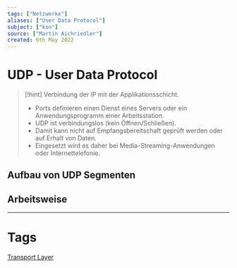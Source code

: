 ```yaml
---
tags: ["Netzwerke"]
aliases: ["User Data Protocol"]
subject: ["ksn"]
source: ["Martin Aichriedler"]
created: 6th May 2022
---
```


# UDP - User Data Protocol

> [!hint] Verbindung der IP mit der Applikationsschicht.
> - Ports definieren einen Dienst eines Servers oder ein Anwendungsprogramm einer Arbeitsstation.
> - UDP ist verbindungslos (kein Öffnen/Schließen).
> - Damit kann nicht auf Empfangsbereitschaft geprüft werden oder auf Erhalt von Daten.
> - Eingesetzt wird es daher bei Media-Streaming-Anwendungen oder Internettelefonie.

## Aufbau von UDP Segmenten

## Arbeitsweise

---

# Tags

[Transport Layer](Transportschicht.md)
